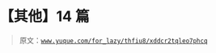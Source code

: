 # 【其他】14 篇

> 原文：[`www.yuque.com/for_lazy/thfiu8/xddcr2tqleo7phcq`](https://www.yuque.com/for_lazy/thfiu8/xddcr2tqleo7phcq)

